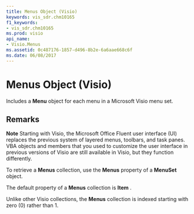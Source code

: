 ```yaml
---
title: Menus Object (Visio)
keywords: vis_sdr.chm10165
f1_keywords:
- vis_sdr.chm10165
ms.prod: visio
api_name:
- Visio.Menus
ms.assetid: 0c487176-1857-d496-8b2e-6a6aae668c6f
ms.date: 06/08/2017
---
```



# Menus Object (Visio)

Includes a **Menu** object for each menu in a Microsoft Visio menu set.


## Remarks


 **Note**  Starting with Visio, the Microsoft Office Fluent user interface (UI) replaces the previous system of layered menus, toolbars, and task panes. VBA objects and members that you used to customize the user interface in previous versions of Visio are still available in Visio, but they function differently.

To retrieve a **Menus** collection, use the **Menus** property of a **MenuSet** object.

The default property of a **Menus** collection is **Item** .

Unlike other Visio collections, the **Menus** collection is indexed starting with zero (0) rather than 1.



